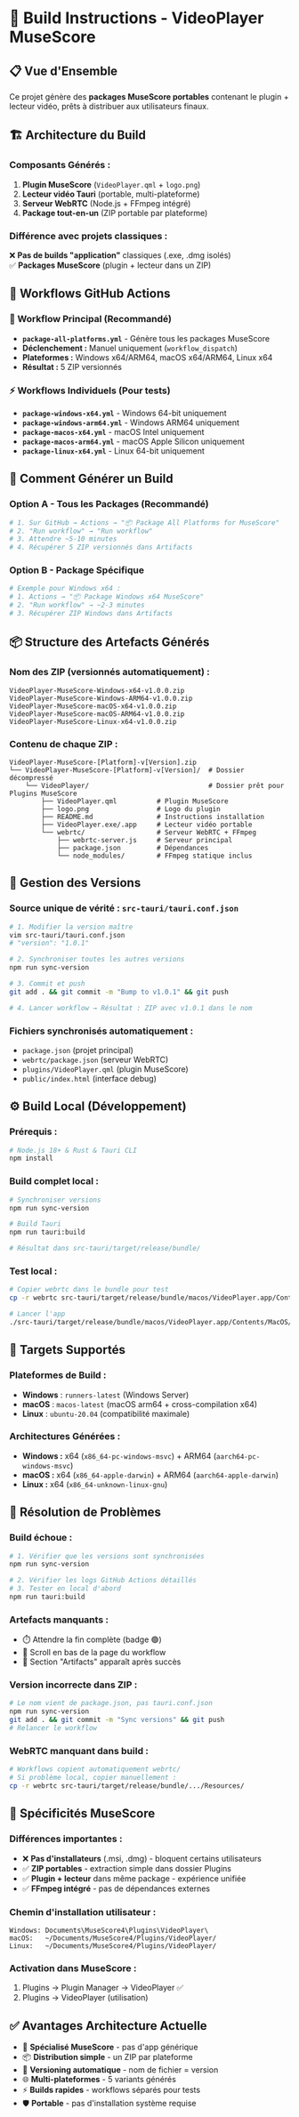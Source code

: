 # 🔧 Build Instructions - VideoPlayer MuseScore

## 📋 Vue d'Ensemble

Ce projet génère des **packages MuseScore portables** contenant le plugin + lecteur vidéo, prêts à distribuer aux utilisateurs finaux.

## 🏗️ Architecture du Build

### **Composants Générés :**
1. **Plugin MuseScore** (`VideoPlayer.qml` + `logo.png`)
2. **Lecteur vidéo Tauri** (portable, multi-plateforme)
3. **Serveur WebRTC** (Node.js + FFmpeg intégré)
4. **Package tout-en-un** (ZIP portable par plateforme)

### **Différence avec projets classiques :**
❌ **Pas de builds "application"** classiques (.exe, .dmg isolés)  
✅ **Packages MuseScore** (plugin + lecteur dans un ZIP)

## 🚀 Workflows GitHub Actions

### **🎯 Workflow Principal (Recommandé)**
- **`package-all-platforms.yml`** - Génère tous les packages MuseScore
- **Déclenchement :** Manuel uniquement (`workflow_dispatch`)
- **Plateformes :** Windows x64/ARM64, macOS x64/ARM64, Linux x64
- **Résultat :** 5 ZIP versionnés

### **⚡ Workflows Individuels (Pour tests)**
- **`package-windows-x64.yml`** - Windows 64-bit uniquement
- **`package-windows-arm64.yml`** - Windows ARM64 uniquement  
- **`package-macos-x64.yml`** - macOS Intel uniquement
- **`package-macos-arm64.yml`** - macOS Apple Silicon uniquement
- **`package-linux-x64.yml`** - Linux 64-bit uniquement

## 🎯 Comment Générer un Build

### **Option A - Tous les Packages (Recommandé)**
```bash
# 1. Sur GitHub → Actions → "📦 Package All Platforms for MuseScore"
# 2. "Run workflow" → "Run workflow" 
# 3. Attendre ~5-10 minutes
# 4. Récupérer 5 ZIP versionnés dans Artifacts
```

### **Option B - Package Spécifique**
```bash
# Exemple pour Windows x64 :
# 1. Actions → "📦 Package Windows x64 MuseScore" 
# 2. "Run workflow" → ~2-3 minutes
# 3. Récupérer ZIP Windows dans Artifacts
```

## 📦 Structure des Artefacts Générés

### **Nom des ZIP (versionnés automatiquement) :**
```
VideoPlayer-MuseScore-Windows-x64-v1.0.0.zip
VideoPlayer-MuseScore-Windows-ARM64-v1.0.0.zip
VideoPlayer-MuseScore-macOS-x64-v1.0.0.zip
VideoPlayer-MuseScore-macOS-ARM64-v1.0.0.zip
VideoPlayer-MuseScore-Linux-x64-v1.0.0.zip
```

### **Contenu de chaque ZIP :**
```
VideoPlayer-MuseScore-[Platform]-v[Version].zip
└── VideoPlayer-MuseScore-[Platform]-v[Version]/  # Dossier décompressé
    └── VideoPlayer/                              # Dossier prêt pour Plugins MuseScore
        ├── VideoPlayer.qml          # Plugin MuseScore
        ├── logo.png                 # Logo du plugin
        ├── README.md                # Instructions installation
        ├── VideoPlayer.exe/.app     # Lecteur vidéo portable
        └── webrtc/                  # Serveur WebRTC + FFmpeg
            ├── webrtc-server.js     # Serveur principal
            ├── package.json         # Dépendances
            └── node_modules/        # FFmpeg statique inclus
```

## 🔄 Gestion des Versions

### **Source unique de vérité :** `src-tauri/tauri.conf.json`

```bash
# 1. Modifier la version maître
vim src-tauri/tauri.conf.json
# "version": "1.0.1"

# 2. Synchroniser toutes les autres versions
npm run sync-version

# 3. Commit et push
git add . && git commit -m "Bump to v1.0.1" && git push

# 4. Lancer workflow → Résultat : ZIP avec v1.0.1 dans le nom
```

### **Fichiers synchronisés automatiquement :**
- `package.json` (projet principal)
- `webrtc/package.json` (serveur WebRTC)
- `plugins/VideoPlayer.qml` (plugin MuseScore)
- `public/index.html` (interface debug)

## ⚙️ Build Local (Développement)

### **Prérequis :**
```bash
# Node.js 18+ & Rust & Tauri CLI
npm install
```

### **Build complet local :**
```bash
# Synchroniser versions
npm run sync-version

# Build Tauri
npm run tauri:build

# Résultat dans src-tauri/target/release/bundle/
```

### **Test local :**
```bash
# Copier webrtc dans le bundle pour test
cp -r webrtc src-tauri/target/release/bundle/macos/VideoPlayer.app/Contents/Resources/

# Lancer l'app
./src-tauri/target/release/bundle/macos/VideoPlayer.app/Contents/MacOS/VideoPlayer
```

## 🎯 Targets Supportés

### **Plateformes de Build :**
- **Windows** : `runners-latest` (Windows Server)
- **macOS** : `macos-latest` (macOS arm64 + cross-compilation x64)
- **Linux** : `ubuntu-20.04` (compatibilité maximale)

### **Architectures Générées :**
- **Windows :** x64 (`x86_64-pc-windows-msvc`) + ARM64 (`aarch64-pc-windows-msvc`)
- **macOS :** x64 (`x86_64-apple-darwin`) + ARM64 (`aarch64-apple-darwin`)
- **Linux :** x64 (`x86_64-unknown-linux-gnu`)

## 🔧 Résolution de Problèmes

### **Build échoue :**
```bash
# 1. Vérifier que les versions sont synchronisées
npm run sync-version

# 2. Vérifier les logs GitHub Actions détaillés
# 3. Tester en local d'abord
npm run tauri:build
```

### **Artefacts manquants :**
- ⏱️ Attendre la fin complète (badge 🟢)
- 📍 Scroll en bas de la page du workflow
- 📂 Section "Artifacts" apparaît après succès

### **Version incorrecte dans ZIP :**
```bash
# Le nom vient de package.json, pas tauri.conf.json
npm run sync-version
git add . && git commit -m "Sync versions" && git push
# Relancer le workflow
```

### **WebRTC manquant dans build :**
```bash
# Workflows copient automatiquement webrtc/
# Si problème local, copier manuellement :
cp -r webrtc src-tauri/target/release/bundle/.../Resources/
```

## 🚀 Spécificités MuseScore

### **Différences importantes :**
- ❌ **Pas d'installateurs** (.msi, .dmg) - bloquent certains utilisateurs
- ✅ **ZIP portables** - extraction simple dans dossier Plugins
- ✅ **Plugin + lecteur** dans même package - expérience unifiée
- ✅ **FFmpeg intégré** - pas de dépendances externes

### **Chemin d'installation utilisateur :**
```
Windows: Documents\MuseScore4\Plugins\VideoPlayer\
macOS:   ~/Documents/MuseScore4/Plugins/VideoPlayer/
Linux:   ~/Documents/MuseScore4/Plugins/VideoPlayer/
```

### **Activation dans MuseScore :**
1. Plugins → Plugin Manager → VideoPlayer ✅
2. Plugins → VideoPlayer (utilisation)

## ✅ Avantages Architecture Actuelle

- 🎯 **Spécialisé MuseScore** - pas d'app générique
- 📦 **Distribution simple** - un ZIP par plateforme
- 🔄 **Versioning automatique** - nom de fichier = version
- 🌐 **Multi-plateformes** - 5 variants générés
- ⚡ **Builds rapides** - workflows séparés pour tests
- 🛡️ **Portable** - pas d'installation système requise